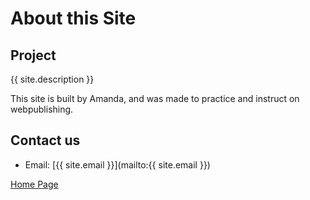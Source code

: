 # About this Site
 
## Project
{{ site.description }}

This site is built by Amanda, and was made to practice and instruct on webpublishing.

## Contact us

- Email: [{{ site.email }}](mailto:{{ site.email }})

[Home Page](index.md)
